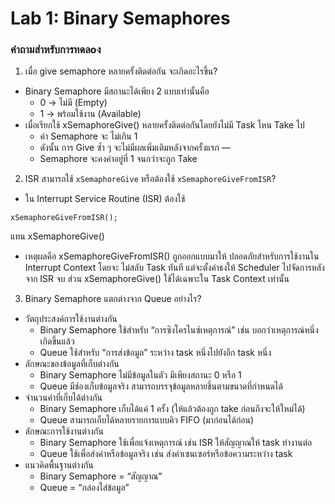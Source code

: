 # Lab 1: Binary Semaphores 
### คำถามสำหรับการทดลоง
1. เมื่อ give semaphore หลายครั้งติดต่อกัน จะเกิดอะไรขึ้น?
- Binary Semaphore มีสถานะได้เพียง 2 แบบเท่านั้นคือ
     - 0 → ไม่มี (Empty)
     - 1 → พร้อมใช้งาน (Available)
- เมื่อเรียกใช้ xSemaphoreGive() หลายครั้งติดต่อกันโดยยังไม่มี Task ไหน Take ไป
     - ค่า Semaphore จะ ไม่เกิน 1
     - ดังนั้น การ Give ซ้ำ ๆ จะไม่มีผลเพิ่มเติมหลังจากครั้งแรก —
     - Semaphore จะคงค่าอยู่ที่ 1 จนกว่าจะถูก Take
2. ISR สามารถใช้ `xSemaphoreGive` หรือต้องใช้ `xSemaphoreGiveFromISR`?
- ใน Interrupt Service Routine (ISR) ต้องใช้
```
xSemaphoreGiveFromISR();
```
แทน xSemaphoreGive()
- เหตุผลคือ xSemaphoreGiveFromISR() ถูกออกแบบมาให้ ปลอดภัยสำหรับการใช้งานใน Interrupt Context
โดยจะ ไม่สลับ Task ทันที แต่จะตั้งค่าธงให้ Scheduler ไปจัดการหลังจาก ISR จบ
ส่วน xSemaphoreGive() ใช้ได้เฉพาะใน Task Context เท่านั้น
3. Binary Semaphore แตกต่างจาก Queue อย่างไร?
  - วัตถุประสงค์การใช้งานต่างกัน
    - Binary Semaphore ใช้สำหรับ “การซิงโครไนซ์เหตุการณ์” เช่น บอกว่าเหตุการณ์หนึ่งเกิดขึ้นแล้ว
    - Queue ใช้สำหรับ “การส่งข้อมูล” ระหว่าง task หนึ่งไปยังอีก task หนึ่ง
  - ลักษณะของข้อมูลที่เก็บต่างกัน
    - Binary Semaphore ไม่มีข้อมูลในตัว มีเพียงสถานะ 0 หรือ 1
    - Queue มีช่องเก็บข้อมูลจริง สามารถบรรจุข้อมูลหลายชิ้นตามขนาดที่กำหนดได้
  - จำนวนค่าที่เก็บได้ต่างกัน
    - Binary Semaphore เก็บได้แค่ 1 ครั้ง (ให้แล้วต้องถูก take ก่อนถึงจะให้ใหม่ได้)
    - Queue สามารถเก็บได้หลายรายการแบบคิว FIFO (มาก่อนได้ก่อน)
  - ลักษณะการใช้งานต่างกัน
    - Binary Semaphore ใช้เพื่อแจ้งเหตุการณ์ เช่น ISR ให้สัญญาณให้ task ทำงานต่อ
    - Queue ใช้เพื่อส่งค่าหรือข้อมูลจริง เช่น ส่งค่าเซนเซอร์หรือข้อความระหว่าง task
  - แนวคิดพื้นฐานต่างกัน
    - Binary Semaphore = “สัญญาณ”
    - Queue = “กล่องใส่ข้อมูล”
